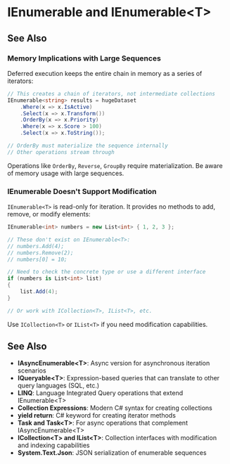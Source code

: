 # IEnumerable and IEnumerable&lt;T&gt;
## See Also
### Memory Implications with Large Sequences

Deferred execution keeps the entire chain in memory as a series of iterators:

```csharp
// This creates a chain of iterators, not intermediate collections
IEnumerable<string> results = hugeDataset
    .Where(x => x.IsActive)
    .Select(x => x.Transform())
    .OrderBy(x => x.Priority)
    .Where(x => x.Score > 100)
    .Select(x => x.ToString());

// OrderBy must materialize the sequence internally
// Other operations stream through
```

Operations like `OrderBy`, `Reverse`, `GroupBy` require materialization. Be aware of memory usage with large sequences.

### IEnumerable Doesn't Support Modification

`IEnumerable<T>` is read-only for iteration. It provides no methods to add, remove, or modify elements:

```csharp
IEnumerable<int> numbers = new List<int> { 1, 2, 3 };

// These don't exist on IEnumerable<T>:
// numbers.Add(4);
// numbers.Remove(2);
// numbers[0] = 10;

// Need to check the concrete type or use a different interface
if (numbers is List<int> list)
{
    list.Add(4);
}

// Or work with ICollection<T>, IList<T>, etc.
```

Use `ICollection<T>` or `IList<T>` if you need modification capabilities.

## See Also

- **IAsyncEnumerable&lt;T&gt;**: Async version for asynchronous iteration scenarios
- **IQueryable&lt;T&gt;**: Expression-based queries that can translate to other query languages (SQL, etc.)
- **LINQ**: Language Integrated Query operations that extend IEnumerable&lt;T&gt;
- **Collection Expressions**: Modern C# syntax for creating collections
- **yield return**: C# keyword for creating iterator methods
- **Task and Task&lt;T&gt;**: For async operations that complement IAsyncEnumerable&lt;T&gt;
- **ICollection&lt;T&gt; and IList&lt;T&gt;**: Collection interfaces with modification and indexing capabilities
- **System.Text.Json**: JSON serialization of enumerable sequences
